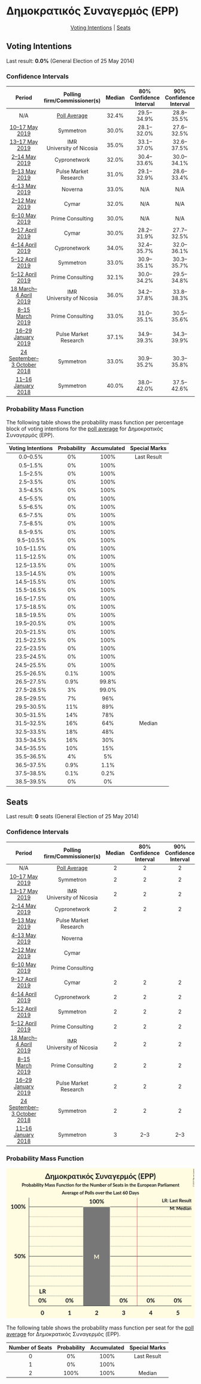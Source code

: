 # Δημοκρατικός Συναγερμός (EPP)

<p align="center"><a href="#voting-intentions">Voting Intentions</a> | <a href="#seats">Seats</a></p>

## Voting Intentions

Last result: **0.0%** (General Election of 25 May 2014)

### Confidence Intervals

| Period     | Polling firm/Commissioner(s) | Median | 80% Confidence Interval | 90% Confidence Interval | 95% Confidence Interval | 99% Confidence Interval |
|:----------:|:----------------:|:-----------:|:-----------------------:|:-----------------------:|:-----------------------:|:-----------------------:|
| N/A | [Poll Average](average.html) | 32.4% | 29.5–34.9% | 28.8–35.5% | 28.2–36.0% | 27.1–37.0% |
| [10–17 May 2019](2019-05-17-Symmetron.html) | Symmetron | 30.0% | 28.1–32.0% | 27.6–32.5% | 27.1–33.0% | 26.2–34.0% |
| [13–17 May 2019](2019-05-17-IMR.html) | IMR <br> University of Nicosia | 35.0% | 33.1–37.0% | 32.6–37.5% | 32.1–38.0% | 31.2–39.0% |
| [2–14 May 2019](2019-05-14-Cypronetwork.html) | Cypronetwork | 32.0% | 30.4–33.6% | 30.0–34.1% | 29.6–34.5% | 28.9–35.3% |
| [9–13 May 2019](2019-05-13-PulseMarketResearch.html) | Pulse Market Research | 31.0% | 29.1–32.9% | 28.6–33.4% | 28.2–33.9% | 27.3–34.8% |
| [4–13 May 2019](2019-05-13-Noverna.html) | Noverna | 33.0% | N/A | N/A | N/A | N/A |
| [2–12 May 2019](2019-05-12-Cymar.html) | Cymar | 32.0% | N/A | N/A | N/A | N/A |
| [6–10 May 2019](2019-05-10-PrimeConsulting.html) | Prime Consulting | 30.0% | N/A | N/A | N/A | N/A |
| [9–17 April 2019](2019-04-17-Cymar.html) | Cymar | 30.0% | 28.2–31.9% | 27.7–32.5% | 27.3–33.0% | 26.4–33.9% |
| [4–14 April 2019](2019-04-14-Cypronetwork.html) | Cypronetwork | 34.0% | 32.4–35.7% | 32.0–36.1% | 31.6–36.5% | 30.8–37.3% |
| [5–12 April 2019](2019-04-12-Symmetron.html) | Symmetron | 33.0% | 30.9–35.1% | 30.3–35.7% | 29.8–36.3% | 28.9–37.3% |
| [5–12 April 2019](2019-04-12-PrimeConsulting.html) | Prime Consulting | 32.1% | 30.0–34.2% | 29.5–34.8% | 29.0–35.3% | 28.0–36.3% |
| [18 March–4 April 2019](2019-04-04-IMR.html) | IMR <br> University of Nicosia | 36.0% | 34.2–37.8% | 33.8–38.3% | 33.3–38.8% | 32.5–39.6% |
| [8–15 March 2019](2019-03-15-PrimeConsulting.html) | Prime Consulting | 33.0% | 31.0–35.1% | 30.5–35.6% | 30.0–36.1% | 29.1–37.1% |
| [16–29 January 2019](2019-01-29-PulseMarketResearch.html) | Pulse Market Research | 37.1% | 34.9–39.3% | 34.3–39.9% | 33.8–40.4% | 32.8–41.5% |
| [24 September–3 October 2018](2018-10-03-Symmetron.html) | Symmetron | 33.0% | 30.9–35.2% | 30.3–35.8% | 29.8–36.3% | 28.9–37.4% |
| [11–16 January 2018](2018-01-16-Symmetron.html) | Symmetron | 40.0% | 38.0–42.0% | 37.5–42.6% | 37.0–43.1% | 36.1–44.0% |

### Probability Mass Function

The following table shows the probability mass function per percentage block of voting intentions for the [poll average](average.html) for Δημοκρατικός Συναγερμός (EPP).

| Voting Intentions | Probability | Accumulated | Special Marks |
|:-----------------:|:-----------:|:-----------:|:-------------:|
| 0.0–0.5% | 0% | 100% | Last Result |
| 0.5–1.5% | 0% | 100% |  |
| 1.5–2.5% | 0% | 100% |  |
| 2.5–3.5% | 0% | 100% |  |
| 3.5–4.5% | 0% | 100% |  |
| 4.5–5.5% | 0% | 100% |  |
| 5.5–6.5% | 0% | 100% |  |
| 6.5–7.5% | 0% | 100% |  |
| 7.5–8.5% | 0% | 100% |  |
| 8.5–9.5% | 0% | 100% |  |
| 9.5–10.5% | 0% | 100% |  |
| 10.5–11.5% | 0% | 100% |  |
| 11.5–12.5% | 0% | 100% |  |
| 12.5–13.5% | 0% | 100% |  |
| 13.5–14.5% | 0% | 100% |  |
| 14.5–15.5% | 0% | 100% |  |
| 15.5–16.5% | 0% | 100% |  |
| 16.5–17.5% | 0% | 100% |  |
| 17.5–18.5% | 0% | 100% |  |
| 18.5–19.5% | 0% | 100% |  |
| 19.5–20.5% | 0% | 100% |  |
| 20.5–21.5% | 0% | 100% |  |
| 21.5–22.5% | 0% | 100% |  |
| 22.5–23.5% | 0% | 100% |  |
| 23.5–24.5% | 0% | 100% |  |
| 24.5–25.5% | 0% | 100% |  |
| 25.5–26.5% | 0.1% | 100% |  |
| 26.5–27.5% | 0.9% | 99.8% |  |
| 27.5–28.5% | 3% | 99.0% |  |
| 28.5–29.5% | 7% | 96% |  |
| 29.5–30.5% | 11% | 89% |  |
| 30.5–31.5% | 14% | 78% |  |
| 31.5–32.5% | 16% | 64% | Median |
| 32.5–33.5% | 18% | 48% |  |
| 33.5–34.5% | 16% | 30% |  |
| 34.5–35.5% | 10% | 15% |  |
| 35.5–36.5% | 4% | 5% |  |
| 36.5–37.5% | 0.9% | 1.1% |  |
| 37.5–38.5% | 0.1% | 0.2% |  |
| 38.5–39.5% | 0% | 0% |  |


## Seats

Last result: **0** seats (General Election of 25 May 2014)

### Confidence Intervals

| Period     | Polling firm/Commissioner(s) | Median | 80% Confidence Interval | 90% Confidence Interval | 95% Confidence Interval | 99% Confidence Interval |
|:----------:|:----------------:|:------:|:-----------------------:|:-----------------------:|:-----------------------:|:-----------------------:|
| N/A | [Poll Average](average.html) | 2 | 2 | 2 | 2 | 2 |
| [10–17 May 2019](2019-05-17-Symmetron.html) | Symmetron | 2 | 2 | 2 | 2 | 2 |
| [13–17 May 2019](2019-05-17-IMR.html) | IMR <br> University of Nicosia | 2 | 2 | 2 | 2 | 2 |
| [2–14 May 2019](2019-05-14-Cypronetwork.html) | Cypronetwork | 2 | 2 | 2 | 2 | 2 |
| [9–13 May 2019](2019-05-13-PulseMarketResearch.html) | Pulse Market Research |  |  |  |  |  |
| [4–13 May 2019](2019-05-13-Noverna.html) | Noverna |  |  |  |  |  |
| [2–12 May 2019](2019-05-12-Cymar.html) | Cymar |  |  |  |  |  |
| [6–10 May 2019](2019-05-10-PrimeConsulting.html) | Prime Consulting |  |  |  |  |  |
| [9–17 April 2019](2019-04-17-Cymar.html) | Cymar | 2 | 2 | 2 | 2 | 2 |
| [4–14 April 2019](2019-04-14-Cypronetwork.html) | Cypronetwork | 2 | 2 | 2 | 2 | 2 |
| [5–12 April 2019](2019-04-12-Symmetron.html) | Symmetron | 2 | 2 | 2 | 2 | 2 |
| [5–12 April 2019](2019-04-12-PrimeConsulting.html) | Prime Consulting | 2 | 2 | 2 | 2 | 2 |
| [18 March–4 April 2019](2019-04-04-IMR.html) | IMR <br> University of Nicosia | 2 | 2 | 2 | 2 | 2 |
| [8–15 March 2019](2019-03-15-PrimeConsulting.html) | Prime Consulting | 2 | 2 | 2 | 2 | 2 |
| [16–29 January 2019](2019-01-29-PulseMarketResearch.html) | Pulse Market Research | 2 | 2 | 2 | 2 | 2–3 |
| [24 September–3 October 2018](2018-10-03-Symmetron.html) | Symmetron | 2 | 2 | 2 | 2 | 2 |
| [11–16 January 2018](2018-01-16-Symmetron.html) | Symmetron | 3 | 2–3 | 2–3 | 2–3 | 2–3 |

### Probability Mass Function

![Graph with seats probability mass function not yet produced](average-seats-pmf-δημοκρατικόςσυναγερμόςepp.png "Seats Probability Mass Function")

The following table shows the probability mass function per seat for the [poll average](average.html) for Δημοκρατικός Συναγερμός (EPP).

| Number of Seats | Probability | Accumulated | Special Marks |
|:---------------:|:-----------:|:-----------:|:-------------:|
| 0 | 0% | 100% | Last Result |
| 1 | 0% | 100% |  |
| 2 | 100% | 100% | Median |


